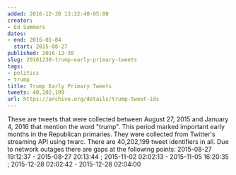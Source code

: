 ```yaml
---
added: 2016-12-30 13:32:40-05:00
creator:
- Ed Summers
dates:
- end: 2016-01-04
  start: 2015-08-27
published: 2016-12-30
slug: 20161230-trump-early-primary-tweets
tags:
- politics
- trump
title: Trump Early Primary Tweets
tweets: 40,202,199
url: https://archive.org/details/trump-tweet-ids
---
```


These are tweets that were collected between August 27, 2015 and January 4, 2016 that mention the word "trump". This period marked important early months in the Republican primaries. They were collected from Twitter's streaming API using twarc.
There are 40,202,199 tweet identifiers in all.  Due to network outages there are gaps at the following points: 2015-08-27 19:12:37 - 2015-08-27 20:13:44 ; 2015-11-02 02:02:13 - 2015-11-05 16:20:35 ; 2015-12-28 02:02:42 - 2015-12-28 02:04:00
